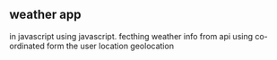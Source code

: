 ## weather app
<p>in javascript using javascript. fecthing weather info from api using co-ordinated form the user location geolocation</p>
